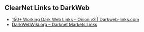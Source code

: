 ## ClearNet Links to DarkWeb

- [150+ Working Dark Web Links – Onion v3 | Darkweb-links.com](https://darkweb-links.com/150-dark-web-links-2021#Search_Engines)
- [DarkWebWiki.org – Darknet Markets Links](https://darkwebwiki.org/)